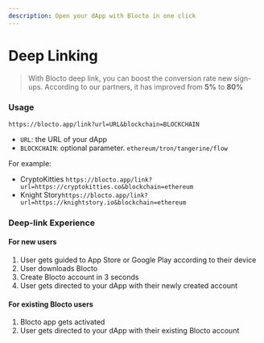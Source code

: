 ```yaml
---
description: Open your dApp with Blocto in one click
---
```


# Deep Linking

> With Blocto deep link, you can boost the conversion rate new sign-ups. According to our partners, it has improved from **5%** to **80%**

### Usage

```http
https://blocto.app/link?url=URL&blockchain=BLOCKCHAIN
```

* `URL`: the URL of your dApp
* `BLOCKCHAIN`: optional parameter. `ethereum/tron/tangerine/flow`

For example:

* CryptoKitties `https://blocto.app/link?url=https://cryptokitties.co&blockchain=ethereum`
* Knight Story`https://blocto.app/link?url=https://knightstory.io&blockchain=ethereum`

### Deep-link Experience

#### For new users

1. User gets guided to App Store or Google Play according to their device
2. User downloads Blocto
3. Create Blocto account in 3 seconds
4. User gets directed to your dApp with their newly created account

#### For existing Blocto users

1. Blocto app gets activated
2. User gets directed to your dApp with their existing Blocto account

